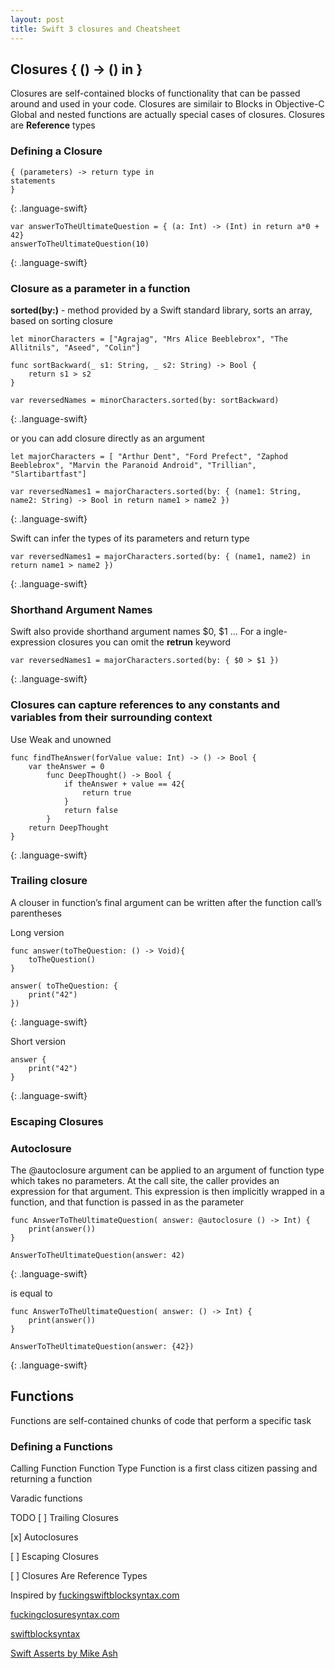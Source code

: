 ```yaml
---
layout: post
title: Swift 3 closures and Cheatsheet
---
```


## Closures { () -> () in }
Closures are self-contained blocks of functionality that can be passed around and used in your code.
Closures are similair to Blocks in Objective-C
Global and nested functions are actually special cases of closures.
Closures are **Reference** types

### Defining a Closure

```
{ (parameters) -> return type in
statements
}
```
{: .language-swift}

```
var answerToTheUltimateQuestion = { (a: Int) -> (Int) in return a*0 + 42}
answerToTheUltimateQuestion(10)
```
{: .language-swift}

### Closure as a parameter in a function

**sorted(by:)** - method provided by a Swift standard library, sorts an array, based on sorting closure

```
let minorCharacters = ["Agrajag", "Mrs Alice Beeblebrox", "The Allitnils", "Aseed", "Colin"]

func sortBackward(_ s1: String, _ s2: String) -> Bool {
    return s1 > s2
}

var reversedNames = minorCharacters.sorted(by: sortBackward)
```
{: .language-swift}

or you can add closure directly as an argument

```
let majorCharacters = [ "Arthur Dent", "Ford Prefect", "Zaphod Beeblebrox", "Marvin the Paranoid Android", "Trillian", "Slartibartfast"]

var reversedNames1 = majorCharacters.sorted(by: { (name1: String, name2: String) -> Bool in return name1 > name2 })
```
{: .language-swift}

Swift can infer the types of its parameters and return type

```
var reversedNames1 = majorCharacters.sorted(by: { (name1, name2) in return name1 > name2 })
```
{: .language-swift}

### Shorthand Argument Names

Swift also provide shorthand argument names $0, $1 ... 
For a ingle-expression closures you can omit the **retrun** keyword  

```
var reversedNames1 = majorCharacters.sorted(by: { $0 > $1 })
```
{: .language-swift}

### Closures can capture references to any constants and variables from their surrounding context
Use Weak and unowned  

```
func findTheAnswer(forValue value: Int) -> () -> Bool {
    var theAnswer = 0
        func DeepThought() -> Bool {
            if theAnswer + value == 42{
                return true
            }
            return false
        }
    return DeepThought
}
```
{: .language-swift}

### Trailing closure
A clouser in function’s final argument can be written after the function call’s parentheses

Long version
```
func answer(toTheQuestion: () -> Void){
    toTheQuestion()
}

answer( toTheQuestion: {
    print("42")
})
```
{: .language-swift}

Short version
```
answer {
    print("42")
}
```
{: .language-swift}

### Escaping Closures





### Autoclosure
The @autoclosure argument can be applied to an argument of function type which takes no parameters. At the call site, the caller provides an expression for that argument. This expression is then implicitly wrapped in a function, and that function is passed in as the parameter

```
func AnswerToTheUltimateQuestion( answer: @autoclosure () -> Int) { 
    print(answer()) 
}

AnswerToTheUltimateQuestion(answer: 42)
```
{: .language-swift}

is equal to

```
func AnswerToTheUltimateQuestion( answer: () -> Int) {
    print(answer())
}

AnswerToTheUltimateQuestion(answer: {42})
```
{: .language-swift}


## Functions
Functions are self-contained chunks of code that perform a specific task

### Defining a Functions

Calling Function
Function Type
Function is a first class citizen
passing and returning a function

Varadic functions


TODO
[ ] Trailing Closures

[x] Autoclosures

[ ] Escaping Closures

[ ] Closures Are Reference Types

Inspired by 
[fuckingswiftblocksyntax.com](http://fuckingswiftblocksyntax.com/)

[fuckingclosuresyntax.com](http://fuckingclosuresyntax.com/)

[swiftblocksyntax](https://github.com/chasseurmic/swiftblocksyntax)

[Swift Asserts by Mike Ash](https://www.mikeash.com/pyblog/friday-qa-2016-03-04-swift-asserts.html)

